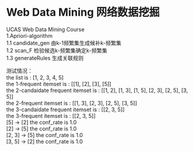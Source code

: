# Web Data Mining  网络数据挖掘
UCAS Web Data Mining Course   
1.Apriori-algorithm  
  1.1 candidate_gen 由k-1频繁集生成候补k-频繁集   
  1.2 scan_F 检验候选k-频繁集确定k-频繁集   
  1.3 generateRules 生成关联规则   
  
  测试情况：   
  the list is : [1, 2, 3, 4, 5]  
  the 1-frequent itemset is : [[1], [2], [3], [5]]  
  the 2-candaidate frequent itemset is : [[1, 2], [1, 3], [1, 5], [2, 3], [2, 5], [3, 5]]  
  the 2-frequent itemset is : [[1, 3], [2, 3], [2, 5], [3, 5]]  
  the 3-candaidate frequent itemset is : [[2, 3, 5]]   
  the 3-frequent itemset is : [[2, 3, 5]]  
  [5] → [2] the conf_rate is 1.0  
  [2] → [5] the conf_rate is 1.0   
  [2, 3] → [5] the conf_rate is 1.0  
  [3, 5] → [2] the conf_rate is 1.0   
